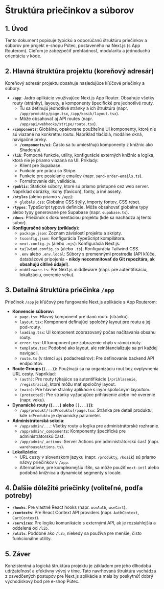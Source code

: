 # Štruktúra priečinkov a súborov

## 1. Úvod

Tento dokument popisuje typickú a odporúčanú štruktúru priečinkov a súborov pre projekt e-shopu Pútec, postaveného na Next.js (s App Routerom). Cieľom je zabezpečiť prehľadnosť, modularitu a jednoduchú orientáciu v kóde.

## 2. Hlavná štruktúra projektu (koreňový adresár)

Koreňový adresár projektu obsahuje nasledujúce kľúčové priečinky a súbory:

*   **`/app`**: Jadro aplikácie využívajúce Next.js App Router. Obsahuje všetky routy (stránky), layouty, a komponenty špecifické pre jednotlivé routy.
    *   Tu sa definujú jednotlivé stránky a ich štruktúra (napr. `/app/produkty/page.tsx`, `/app/kosik/layout.tsx`).
    *   Môže obsahovať aj API routes (napr. `/app/api/webhooks/stripe/route.tsx`).
*   **`/components`**: Globálne, opakovane použiteľné UI komponenty, ktoré nie sú viazané na konkrétnu routu. Napríklad tlačidlá, modálne okná, navigačné prvky.
    *   **`/components/ui`**: Často sa tu umiestňujú komponenty z knižníc ako Shadcn/ui.
*   **`/lib`**: Pomocné funkcie, utility, konfigurácie externých knižníc a logika, ktorá nie je priamo viazaná na UI. Príklady:
    *   Klient pre Supabase.
    *   Funkcie pre prácu so Stripe.
    *   Funkcie pre posielanie emailov (napr. `send-order-emails.ts`).
    *   Formátovanie dát, validácie.
*   **`/public`**: Statické súbory, ktoré sú priamo prístupné cez web server. Napríklad obrázky, ikony (favicon), fonty, a iné assety.
*   **`/styles`** (alebo priamo v `/app`):
    *   `globals.css`: Globálne CSS štýly, importy fontov, CSS reset.
*   **`/types`**: TypeScript typové definície. Môže obsahovať globálne typy alebo typy generované pre Supabase (napr. `supabase.ts`).
*   **`/docs`**: Priečinok s dokumentáciou projektu (kde sa nachádza aj tento súbor).
*   **Konfiguračné súbory (príklady):**
    *   `package.json`: Zoznam závislostí projektu a skripty.
    *   `tsconfig.json`: Konfigurácia TypeScript kompilátora.
    *   `next.config.js` (alebo `.mjs`): Konfigurácia Next.js.
    *   `tailwind.config.js` (alebo `.ts`): Konfigurácia Tailwind CSS.
    *   `.env` alebo `.env.local`: Súbory s premennými prostredia (API kľúče, databázové pripojenia - **nikdy necommitovať do Git repozitára, ak obsahujú citlivé údaje!**).
    *   `middleware.ts`: Pre Next.js middleware (napr. pre autentifikáciu, lokalizáciu, overenie veku).

## 3. Detailná štruktúra priečinka `/app`

Priečinok `/app` je kľúčový pre fungovanie Next.js aplikácie s App Routerom:

*   **Konvencie súborov:**
    *   `page.tsx`: Hlavný komponent pre danú routu (stránku).
    *   `layout.tsx`: Komponent definujúci spoločný layout pre routu a jej pod-routy.
    *   `loading.tsx`: UI komponent zobrazovaný počas načítavania obsahu routy.
    *   `error.tsx`: UI komponent pre zobrazenie chýb v rámci routy.
    *   `template.tsx`: Podobné ako layout, ale reinštancializuje sa pri každej navigácii.
    *   `route.ts` (v rámci `api` podadresárov): Pre definovanie backend API endpointov.
*   **Route Groups (`(...)`):** Používajú sa na organizáciu rout bez ovplyvnenia URL cesty. Napríklad:
    *   `(auth)`: Pre routy týkajúce sa autentifikácie (`/prihlasenie`, `/registracia`), ktoré môžu mať spoločný layout.
    *   `(main)`: Pre hlavné stránky aplikácie s iným spoločným layoutom.
    *   `(protected)`: Pre stránky vyžadujúce prihlásenie alebo iné overenie (napr. veku).
*   **Dynamické routy (`[...]` alebo `[[...]]`):**
    *   `/app/produkt/[idProduktu]/page.tsx`: Stránka pre detail produktu, kde `idProduktu` je dynamický parameter.
*   **Administrátorská sekcia:**
    *   `/app/admin/...`: Všetky routy a logika pre administrátorské rozhranie.
    *   `/app/admin/_components`: Komponenty špecifické pre administrátorskú časť.
    *   `/app/admin/_actions`: Server Actions pre administrátorskú časť (napr. `warehouseActions.ts`).
*   **Lokalizácia:**
    *   URL cesty v slovenskom jazyku (napr. `/produkty`, `/kosik`) sú priamo názvy priečinkov v `/app`.
    *   Alternatívne, pre komplexnejšiu i18n, sa môže použiť `next-intl` alebo podobná knižnica a dynamické segmenty s locale.

## 4. Ďalšie dôležité priečinky (voliteľné, podľa potreby)

*   **`/hooks`**: Pre vlastné React hooks (napr. `useAuth`, `useCart`).
*   **`/contexts`**: Pre React Context API providers (napr. `AuthContext`, `CartContext`).
*   **`/services`**: Pre logiku komunikácie s externými API, ak je rozsiahlejšia a oddelená od `/lib`.
*   **`/utils`**: Podobné ako `/lib`, niekedy sa používa pre menšie, čisto funkcionálne utility.

## 5. Záver

Konzistentná a logická štruktúra projektu je základom pre jeho dlhodobú udržateľnosť a efektívny vývoj v tíme. Táto navrhovaná štruktúra vychádza z osvedčených postupov pre Next.js aplikácie a mala by poskytnúť dobrý východiskový bod pre e-shop Pútec.
